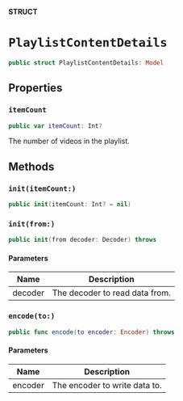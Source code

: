 **STRUCT**

# `PlaylistContentDetails`

```swift
public struct PlaylistContentDetails: Model
```

## Properties
### `itemCount`

```swift
public var itemCount: Int?
```

The number of videos in the playlist.

## Methods
### `init(itemCount:)`

```swift
public init(itemCount: Int? = nil)
```

### `init(from:)`

```swift
public init(from decoder: Decoder) throws
```

#### Parameters

| Name | Description |
| ---- | ----------- |
| decoder | The decoder to read data from. |

### `encode(to:)`

```swift
public func encode(to encoder: Encoder) throws
```

#### Parameters

| Name | Description |
| ---- | ----------- |
| encoder | The encoder to write data to. |